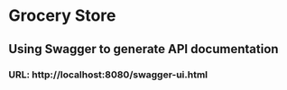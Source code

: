 # Grocery Store

## Using Swagger to generate API documentation
### URL: http://localhost:8080/swagger-ui.html